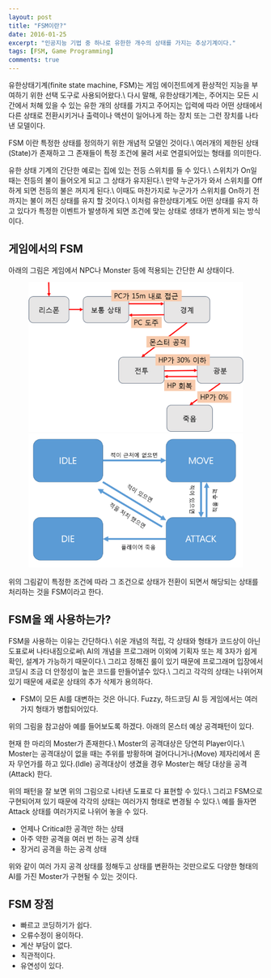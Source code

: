 ```yaml
---
layout: post
title: "FSM이란?"
date: 2016-01-25
excerpt: "인공지능 기법 중 하나로 유한한 개수의 상태를 가지는 추상기계이다."
tags: [FSM, Game Programming]
comments: true
---
```


유한상태기계(finite state machine, FSM)는 게임 에이전트에게 환상적인 지능을 부여하기 위한 선택 도구로 사용되어왔다.\\
다시 말해, 유한상태기계는, 주어지는 모든 시간에서 처해 있을 수 있는 유한 개의 상태를 가지고 주어지는 입력에 따라 어떤 상태에서 다른 상태로 전환시키거나 출력이나 액션이 일어나게 하는 장치 또는 그런 장치를 나타낸 모델이다.

FSM 이란 특정한 상태를 정의하기 위한 개념적 모델인 것이다.\\
여러개의 제한된 상태(State)가 존재하고 그 존재들이 특정 조건에 물려 서로 연결되어있는 형태를 의미한다.

유한 상태 기계의 간단한 예로는 집에 있는 전등 스위치를 들 수 있다.\\
스위치가 On일 때는 전등의 불이 들어오게 되고 그 상태가 유지된다.\\
만약 누군가가 와서 스위치를 Off하게 되면 전등의 불은 꺼지게 된다.\\
이때도 마찬가지로 누군가가 스위치를 On하기 전까지는 불이 꺼진 상태를 유지 할 것이다.\\
이처럼 유한상태기계도 어떤 상태를 유지 하고 있다가 특정한 이벤트가 발생하게 되면 조건에 맞는 상태로 생태가 변하게 되는 방식이다.

## 게임에서의 FSM

아래의 그림은 게임에서 NPC나 Monster 등에 적용되는 간단한 AI 상태이다.

<figure class="half">
    <img src="/images/fsm/FSM-1.png">
    <img src="/images/fsm/FSM-2.png">
</figure>

위의 그림같이 특정한 조건에 따라 그 조건으로 상태가 전환이 되면서 해당되는 상태를 처리하는 것을 FSM이라고 한다.

## FSM을 왜 사용하는가?

FSM을 사용하는 이유는 간단하다.\\
쉬운 개념의 적립, 각 상태와 형태가 코드상이 아닌 도표로써 나타내짐으로써\\
AI의 개념을 프로그래머 이외에 기획자 또는 제 3자가 쉽게 확인, 설계가 가능하기 때문이다.\\
그리고 정해진 룰이 있기 때문에 프로그래머 입장에서 코딩시 조금 더 안정성이 높은 코드를 만들어낼수 있다.\\
그리고 각각의 상태는 나위어져 있기 때문에 새로운 상태의 추가 삭제가 용의하다.

- FSM이 모든 AI를 대변하는 것은 아니다. Fuzzy, 하드코딩 AI 등 게임에서는 여러 가지 형태가 병합되어있다.

위의 그림을 참고삼아 예를 들어보도록 하겠다. 아래의 몬스터 예상 공격패턴이 있다.

현재 한 마리의 Moster가 존재한다.\\
Moster의 공격대상은 당연히 Player이다.\\
Moster는 공격대상이 없을 때는 주위를 방황하며 걸어다니거나(Move) 제자리에서 혼자 무언가를 하고 있다.(Idle) 공격대상이 생겼을 경우 Moster는 해당 대상을 공격(Attack) 한다.

위의 패턴을 잘 보면 위의 그림으로 나타낸 도표로 다 표현할 수 있다.\\
그리고 FSM으로 구현되어져 있기 때문에 각각의 상태는 여러가지 형태로 변경될 수 있다.\\
예를 들자면 Attack 상태를 여러가지로 나위어 놓을 수 있다.
- 언제나 Critical한 공격만 하는 상태
- 아주 약한 공격을 여러 번 하는 공격 상태
- 장거리 공격을 하는 공격 상태

위와 같이 여러 가지 공격 상태를 정해두고 상태를 변환하는 것만으로도 다양한 형태의 AI를 가진 Moster가 구현될 수 있는 것이다.

## FSM 장점

- 빠르고 코딩하기가 쉽다.
- 오류수정이 용이하다.
- 계산 부담이 없다.
- 직관적이다.
- 유연성이 있다.

